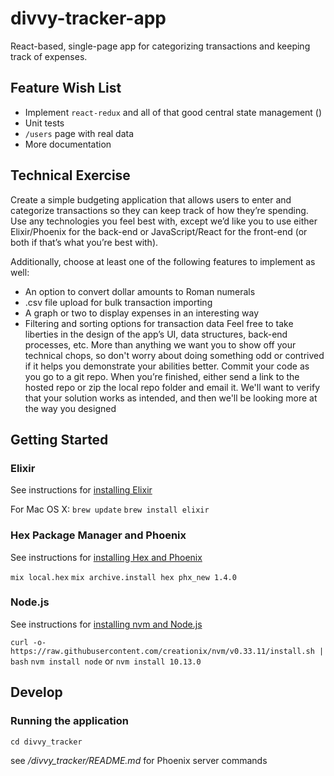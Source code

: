 # divvy-tracker-app

React-based, single-page app for categorizing transactions and keeping track of expenses.

## Feature Wish List

- Implement `react-redux` and all of that good central state management ()
- Unit tests
- `/users` page with real data
- More documentation

## Technical Exercise

Create a simple budgeting application that allows users to enter and
categorize transactions so they can keep track of how they’re spending.
Use any technologies you feel best with, except we’d like you to use
either Elixir/Phoenix for the back-end or JavaScript/React for the
front-end (or both if that’s what you’re best with).

Additionally, choose at least one of the following features to implement
as well:
- An option to convert dollar amounts to Roman numerals
- .csv file upload for bulk transaction importing
- A graph or two to display expenses in an interesting way
- Filtering and sorting options for transaction data
Feel free to take liberties in the design of the app’s UI, data structures,
back-end processes, etc. More than anything we want you to show off
your technical chops, so don't worry about doing something odd or
contrived if it helps you demonstrate your abilities better.
Commit your code as you go to a git repo. When you’re finished, either
send a link to the hosted repo or zip the local repo folder and email it.
We'll want to verify that your solution works as intended, and then we'll
be looking more at the way you designed

## Getting Started

### Elixir

See instructions for <a href="https://elixir-lang.org/install.html">installing Elixir</a>

For Mac OS X:
`brew update`
`brew install elixir`

### Hex Package Manager and Phoenix

See instructions for <a href="https://hexdocs.pm/phoenix/installation.html">installing Hex and Phoenix</a>

`mix local.hex`
`mix archive.install hex phx_new 1.4.0`

### Node.js

See instructions for <a href="https://github.com/creationix/nvm">installing nvm and Node.js</a>

`curl -o- https://raw.githubusercontent.com/creationix/nvm/v0.33.11/install.sh | bash`
`nvm install node` or `nvm install 10.13.0`

## Develop

### Running the application

`cd divvy_tracker`

see */divvy_tracker/README.md* for Phoenix server commands